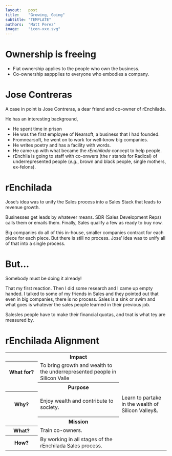 ```yaml
---
layout:   post
title:    "Growing, Going"
subtitle: "TEMPLATE"
authors:  "Matt Perez"
image:    "icon-xxx.svg"
---
```


<div style='display:none; '>
 <p>It is not &lsquo;breaking out&rsquo; or &lsquo;growing free.&rsquo; It is about growing and going.</p>
</div>

<h1>Ownership is freeing</h1>
  <ul>
   <li>Fiat ownership applies to the people who own the business.</li>
   <li>Co-ownership aappplies to everyone who embodies a company.</li>
  </ul>

<h1>Jose Contreras</h1>
 <p>A case in point is Jose Contreras, a dear friend and co-owner of rEnchilada.</p>
 <p>He has an interesting background,</p>
  <ul>
   <li>He spent time in prison</li>
   <li>He was the first employee of Nearsoft, a business that I had founded.</li>
   <li>Fromnearsoft, he went on to work for well-know big companies.</li>
   <li>He writes poetry and has a facility with words.</li>
   <li>He came up with what became the <em>rEnchilada</em> concept to help people.</li>
   <li>rEnchila is going to staff with co-onwers (the r stands for Radical) of underrepresented people (<em>e.g.</em>, brown and black people, single mothers, ex-felons).</li>
  </ul>
 
<h1>rEnchilada</h1>
 <p>Jose&rsquo;s idea was to unify the Sales process into a Sales Stack that leads to revenue growth.</p>
 <p>Businesses get leads by whatever means. SDR (Sales Development Reps) calls them or emails them. Finally, Sales qualify a few as <span class="iquo">ready to buy now.</span>
 <p>Big companies do all of this in-house, smaller companies contract for each piece for each piece. But there is still no process. Jose&rsquo; idea was to unify all of that into a single process.</p>

<h1>But…</h1>
 <p class="iquo">Somebody must be doing it already!</p>
 <p>That my first reaction. Then I did some research and I came up empty handed. I talked to some of my friends in Sales and they pointed out that even in big companies, there is no process. Sales is a sink or swim and what goes is whatever the sales people learned in their previous job.</p>
 <p>Salesles people have to make their financial quotas, and tnat is what tey are measured by.</p>

<h1>rEnchilada Alignment</h1>
 <div class='_center'>
  <table class='_explicitalignment'>
   <tr id='_background'>
    <td></td>
    <th>Impact</th>
   </tr>
   <tr>
    <th style='width:20%; '>What for?</th>
    <td>To bring growth and wealth to the underrepresented people in Silicon Valle</td>
   </tr>
   <tr id='_background'>
    <td></td>
    <th>Purpose</th>
   </tr>
   <tr>
    <th>Why?</th>
    <td>
     <p>Enjoy wealth and contribute to society.</p>
    <td>Learn to partake in the wealth of Silicon Valley&.</td>
    </td>
   </tr>
   <tr id='_background'>
    <td></td>
    <th>Mission</th>
   </tr>
   <tr>
    <th>What?</th>
    <td>Train co-owners.</td>
   </tr>
   <tr>
    <th>How?</th>
    <td>By working in all stages of the rEnchilada Sales process.</td>
   </tr>
  </table>
 </div>

 <p></p>
 <p></p>
 <p></p>